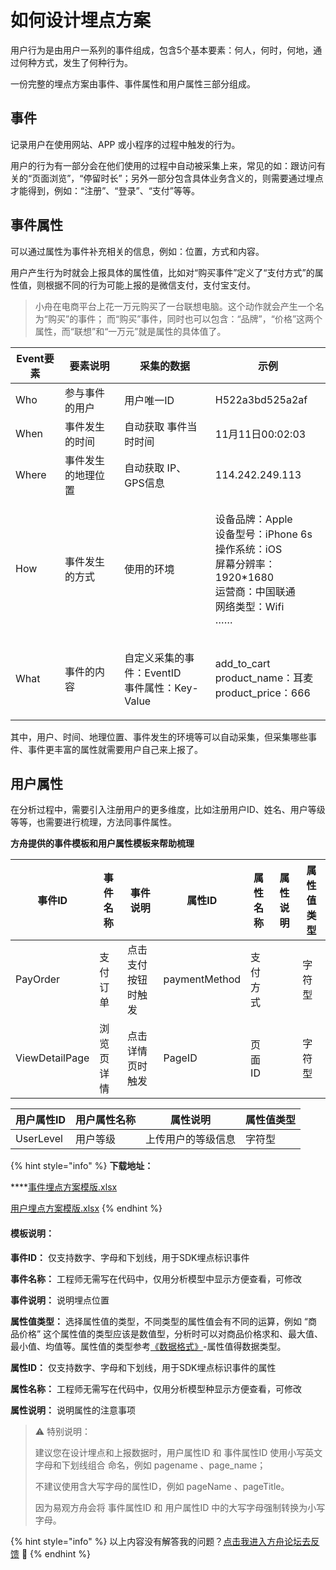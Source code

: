 # 如何设计埋点方案

用户行为是由用户一系列的事件组成，包含5个基本要素：何人，何时，何地，通过何种方式，发生了何种行为。

一份完整的埋点方案由事件、事件属性和用户属性三部分组成。

## 事件

记录用户在使用网站、APP 或小程序的过程中触发的行为。

用户的行为有一部分会在他们使用的过程中自动被采集上来，常见的如：跟访问有关的“页面浏览”，“停留时长”；另外一部分包含具体业务含义的，则需要通过埋点才能得到，例如：“注册”、“登录”、“支付”等等。

## 事件属性

可以通过属性为事件补充相关的信息，例如：位置，方式和内容。

用户产生行为时就会上报具体的属性值，比如对“购买事件”定义了“支付方式”的属性值，则根据不同的行为可能上报的是微信支付，支付宝支付。

> 小舟在电商平台上花一万元购买了一台联想电脑。这个动作就会产生一个名为“购买”的事件； 而“购买”事件，同时也可以包含：“品牌”，“价格”这两个属性，而“联想”和“一万元”就是属性的具体值了。

| Event要素 | 要素说明      | 采集的数据                                             | 示例                                                                                                  |
| ------- | --------- | ------------------------------------------------- | --------------------------------------------------------------------------------------------------- |
| Who     | 参与事件的用户   | 用户唯一ID                                            | H522a3bd525a2af                                                                                     |
| When    | 事件发生的时间   | 自动获取 事件当时时间                                       | 11月11日00:02:03                                                                                      |
| Where   | 事件发生的地理位置 | 自动获取 IP、GPS信息                                     | 114.242.249.113                                                                                     |
| How     | 事件发生的方式   | 使用的环境                                             | <p>设备品牌：Apple <br>设备型号：iPhone 6s<br>操作系统：iOS<br>屏幕分辨率：1920*1680<br>运营商：中国联通 <br>网络类型：Wifi<br>……</p> |
| What    | 事件的内容     | <p>自定义采集的事件：EventID <br>       事件属性：Key-Value</p> | <p>add_to_cart <br> product_name：耳麦<br> product_price：666</p>                                       |

其中，用户、时间、地理位置、事件发生的环境等可以自动采集，但采集哪些事件、事件更丰富的属性就需要用户自己来上报了。

## 用户属性

在分析过程中，需要引入注册用户的更多维度，比如注册用户ID、姓名、用户等级等等，也需要进行梳理，方法同事件属性。

**方舟提供的事件模板和用户属性模板来帮助梳理**

| 事件ID           | 事件名称  | 事件说明      | 属性ID          | 属性名称 | 属性说明 | 属性值类型 |
| -------------- | ----- | --------- | ------------- | ---- | ---- | ----- |
| PayOrder       | 支付订单  | 点击支付按钮时触发 | paymentMethod | 支付方式 |      | 字符型   |
| ViewDetailPage | 浏览页详情 | 点击详情页时触发  | PageID        | 页面ID |      | 字符型   |

| 用户属性ID    | 用户属性名称 | 属性说明      | 属性值类型 |
| --------- | ------ | --------- | ----- |
| UserLevel | 用户等级   | 上传用户的等级信息 | 字符型   |

{% hint style="info" %}
**下载地址：**

****[事件埋点方案模版.xlsx](https://imguserradar.analysys.cn/files/ark/doc/%E6%98%93%E8%A7%82%E6%96%B9%E8%88%9F-%E4%BA%8B%E4%BB%B6%E5%9F%8B%E7%82%B9%E6%96%B9%E6%A1%88%E6%A8%A1%E6%9D%BF\_20190520.xlsx)

[用户埋点方案模版.xlsx](https://imguserradar.analysys.cn/files/ark/doc/%E6%98%93%E8%A7%82%E6%96%B9%E8%88%9F-%E7%94%A8%E6%88%B7%E5%9F%8B%E7%82%B9%E6%96%B9%E6%A1%88%E6%A8%A1%E6%9D%BF\_20190520.xlsx)
{% endhint %}

#### **模板说明：**

**事件ID：** 仅支持数字、字母和下划线，用于SDK埋点标识事件

**事件名称：** 工程师无需写在代码中，仅用分析模型中显示方便查看，可修改

**事件说明：** 说明埋点位置

**属性值类型：** 选择属性值的类型，不同类型的属性值会有不同的运算，例如 “商品价格” 这个属性值的类型应该是数值型，分析时可以对商品价格求和、最大值、最小值、均值等。属性值的类型参考[《数据格式》](data-type.md)-属性值得数据类型。

**属性ID：** 仅支持数字、字母和下划线，用于SDK埋点标识事件的属性

**属性名称：** 工程师无需写在代码中，仅用分析模型种显示方便查看，可修改

**属性说明：** 说明属性的注意事项

> ⚠️ 特别说明：
>
> 建议您在设计埋点和上报数据时，用户属性ID 和 事件属性ID 使用小写英文字母和下划线组合 命名，例如 pagename 、page_name；
>
> 不建议使用含大写字母的属性ID，例如 pageName 、pageTitle。
>
> 因为易观方舟会将 事件属性ID 和 用户属性ID 中的大写字母强制转换为小写字母。



{% hint style="info" %}
以上内容没有解答我的问题？[点击我进入方舟论坛去反馈](https://www.analysysdata.com/forum/index) 🚀
{% endhint %}

